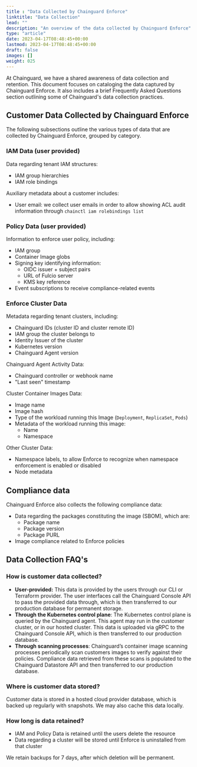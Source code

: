 ```yaml
---
title : "Data Collected by Chainguard Enforce"
linktitle: "Data Collection"
lead: ""
description: "An overview of the data collected by Chainguard Enforce"
type: "article"
date: 2023-04-17T08:48:45+00:00
lastmod: 2023-04-17T08:48:45+00:00
draft: false
images: []
weight: 025
---
```


At Chainguard, we have a shared awareness of data collection and retention. This document focuses on cataloging the data captured by Chainguard Enforce. It also includes a brief Frequently Asked Questions section outlining some of Chainguard's data collection practices.

## Customer Data Collected by Chainguard Enforce

The following subsections outline the various types of data that are collected by Chainguard Enforce, grouped by category.

### IAM Data (user provided)

Data regarding tenant IAM structures:
* IAM group hierarchies
* IAM role bindings

Auxiliary metadata about a customer includes:
* User email: we collect user emails in order to allow showing ACL audit information through `chainctl iam rolebindings list`


### Policy Data (user provided)

Information to enforce user policy, including:
* IAM group
* Container Image globs
* Signing key identifying information:
    * OIDC issuer + subject pairs
    * URL of Fulcio server
    * KMS key reference
* Event subscriptions to receive compliance-related events 

### Enforce Cluster Data

Metadata regarding tenant clusters, including:
* Chainguard IDs (cluster ID and cluster remote ID)
* IAM group the cluster belongs to
* Identity Issuer of the cluster
* Kubernetes version
* Chainguard Agent version

Chainguard Agent Activity Data:
* Chainguard controller or webhook name
* "Last seen" timestamp

Cluster Container Images Data:
* Image name
* Image hash
* Type of the workload running this Image (`Deployment`, `ReplicaSet`, `Pods`)
* Metadata of the workload running this image:
    * Name
    * Namespace

Other Cluster Data:
* Namespace labels, to allow Enforce to recognize when namespace enforcement is enabled or disabled
* Node metadata


## Compliance data
Chainguard Enforce also collects the following compliance data:
* Data regarding the packages constituting the image (SBOM), which are:
    * Package name
    * Package version
    * Package PURL
* Image compliance related to Enforce policies


## Data Collection FAQ's

### How is customer data collected?

* **User-provided:** This data is provided by the users through our CLI or Terraform provider. The user interfaces call the Chainguard Console API to pass the provided data through, which is then transferred to our production database for permanent storage.
* **Through the Kubernetes control plane**: The Kubernetes control plane is queried by the Chainguard agent. This agent may run in the customer cluster, or in our hosted cluster. This data is uploaded via gRPC to the Chainguard Console API, which is then transferred to our production database.
* **Through scanning processes**: Chainguard’s container image scanning processes periodically scan customers images to verify against their policies. Compliance data retrieved from these scans is populated to the Chainguard Datastore API and then transferred to our production database.

### Where is customer data stored?

Customer data is stored in a hosted cloud provider database, which is backed up regularly with snapshots. We may also cache this data locally.

### How long is data retained?

* IAM and Policy Data is retained until the users delete the resource
* Data regarding a cluster will be stored until Enforce is uninstalled from that cluster

We retain backups for 7 days, after which deletion will be permanent.